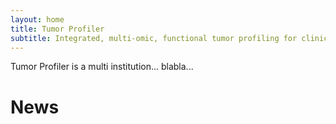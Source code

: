 ```yaml
---
layout: home
title: Tumor Profiler
subtitle: Integrated, multi-​omic, functional tumor profiling for clinical decision support
---
```


Tumor Profiler is a multi institution... blabla...

# News